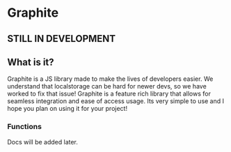 # Graphite
## STILL IN DEVELOPMENT
## What is it?
Graphite is a JS library made to make the lives of developers easier. We understand that localstorage can be hard for newer devs, so we have worked to fix that issue! Graphite is a feature rich library that allows for seamless integration and ease of access usage. Its very simple to use and I hope you plan on using it for your project!
### Functions
Docs will be added later.
